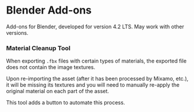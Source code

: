 # Blender Add-ons

Add-ons for Blender, developed for version 4.2 LTS. May work with other versions.

### Material Cleanup Tool

When exporting `.fbx` files with certain types of materials, the exported file does not contain the image textures.

Upon re-importing the asset (after it has been processed by Mixamo, etc.), it will be missing its textures and you will need to manually re-apply the original material on each part of the asset.

This tool adds a button to automate this process.